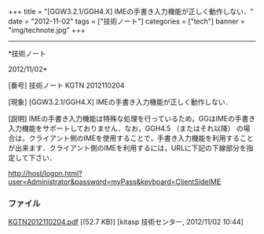 ﻿+++
title = "[GGW3.2.1/GGH4.X] IMEの手書き入力機能が正しく動作しない．"
date = "2012-11-02"
tags = ["技術ノート"]
categories = ["tech"]
banner = "img/technote.jpg"
+++

-----------------------------------------------------------------------------------------------------------------------------

*技術ノート

2012/11/02*


[番号]
技術ノート KGTN 2012110204

[現象]
[GGW3.2.1/GGH4.X] IMEの手書き入力機能が正しく動作しない．

[説明]
IMEの手書き入力機能は特殊な処理を行っているため，GGはIMEの手書き入力機能をサポートしておりません．なお，GGH4.5
（またはそれ以降）
の場合は，クライアント側のIMEを使用することで，手書き入力機能を利用することが出来ます．クライアント側のIMEを利用するには，URLに下記の下線部分を指定して下さい．

<http://host/logon.html?user=Administrator&password=myPass&keyboard=ClientSideIME>


### ファイル

 
 


[KGTN2012110204.pdf](http://techreport.kitasp.net/attachments/download/1081/KGTN2012110204.pdf)
 [(52.7 KB)] [kitasp 技術センター, 2012/11/02
10:44]


 


 

